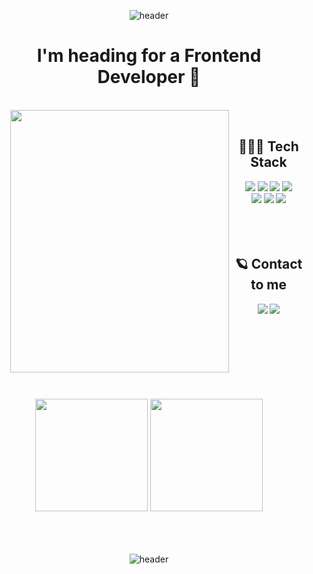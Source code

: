 <div align="center">

![header](https://capsule-render.vercel.app/api?type=waving&height=250&color=gradient&text=Haizel's%20%20Playground✨&animation=twinkling&fontAlign=50&fontColor=fff&fontSize=70&fontAlignY=40)

<div>
  <h1> I'm heading for a Frontend Developer 🚀 </h1>  
  <br />
  <img style="margin-left: 30px;" align="left" src="https://github.com/haizellatte/haizellatte/assets/115685195/9bad097f-c330-4177-b223-205c7c3702a8" height="420" width='350'>

 <br />

 <h2> 👩🏻‍🚀 Tech Stack </h2>
  <img src="https://img.shields.io/badge/HTML5-E34F26?style=flat&logo=HTML5&logoColor=white" />
  <img src="https://img.shields.io/badge/CSS3-1572B6?style=flat&logo=CSS3&logoColor=white" />
  <img src="https://img.shields.io/badge/JavaScript-F7DF1E?style=flat&logo=JavaScript&logoColor=white" />
  <img src="https://img.shields.io/badge/Typescript-3178C6?style=flat&logo=Typescript&logoColor=white"/>
  <br/>
  <img src="https://img.shields.io/badge/React-61DAFB?style=flat&logo=React&logoColor=white" />
  <img src="https://img.shields.io/badge/Redux-764ABC?style=flat&logo=Redux&logoColor=white" />
  <img src="https://img.shields.io/badge/Node.js-339933?style=flat-square&logo=Node.js&logoColor=white" />
  <br />
  <br />
  <br />
  <br />
    
  ## 🪐 Contact to me 
  <a href="https://velog.io/@haizel"><img src="https://img.shields.io/badge/Velog-3DDC84?style=flat&logo=Blogger&logoColor=white"/></a>
  <a href="mailto:shyoeun5000@gmail.com"><img src="https://img.shields.io/badge/Gmail-F09C73?style=flat-flat&logo=gmail&logoColor=white"/></a>
  <br /> 
  <br /> 
</div>

<br /> 
<br /> 
<br /> 
<br /> 
<br />
<br /> 

<div align="center">
<img src="https://github-readme-stats.vercel.app/api?username=haizellatte&show_icons=true" height="180"> 
<img src="https://github-readme-stats.vercel.app/api/top-langs/?username=haizellatte&layout=compact&theme=white" height="180">
</div>
  
<br />  
<br />
<br />

![header](https://capsule-render.vercel.app/api?type=waving&height=200&color=gradient&animation=twinkling&section=footer)
</div>
